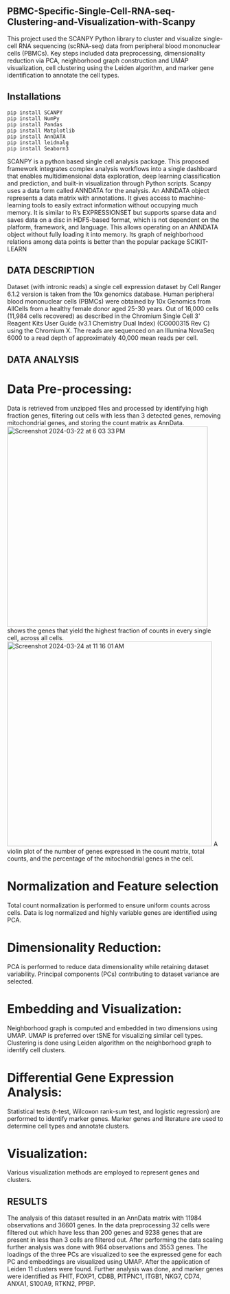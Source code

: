 ## PBMC-Specific-Single-Cell-RNA-seq-Clustering-and-Visualization-with-Scanpy

This project used the SCANPY Python library to cluster and visualize single-cell RNA sequencing (scRNA-seq) data from peripheral blood mononuclear cells (PBMCs). Key steps included data preprocessing, dimensionality reduction via PCA, neighborhood graph construction and UMAP visualization, cell clustering using the Leiden algorithm, and marker gene identification to annotate the cell types.
##  Installations
```
pip install SCANPY
pip install NumPy
pip install Pandas
pip install Matplotlib
pip install AnnDATA
pip install leidnalg
pip install Seaborn3

```
SCANPY is a python based single cell analysis package. This proposed framework integrates complex analysis workflows into a single dashboard that enables multidimensional data exploration, deep learning classification and prediction, and built-in visualization through Python scripts.
Scanpy uses a data form called ANNDATA for the analysis. An ANNDATA object represents a data matrix with annotations. It gives access to machine-learning tools to easily extract information without occupying much memory. It is similar to R’s EXPRESSIONSET but supports sparse data and saves data on a disc in HDF5-based format, which is not dependent on the platform, framework, and language. This allows operating on an ANNDATA object without fully loading it into memory. Its graph of neighborhood relations among data points is better than the popular package SCIKIT-LEARN
##  DATA DESCRIPTION 
Dataset (with intronic reads) a single cell expression dataset by Cell Ranger 6.1.2 version is taken from the 10x genomics database. Human peripheral blood mononuclear cells (PBMCs) were obtained by 10x Genomics from AllCells from a healthy female donor aged 25-30 years.
Out of 16,000 cells (11,984 cells recovered) as described in the Chromium Single Cell 3' Reagent Kits User Guide (v3.1 Chemistry Dual Index) (CG000315 Rev C) using the Chromium X. The reads are sequenced on an Illumina NovaSeq 6000 to a read depth of approximately 40,000 mean reads per cell.
## DATA ANALYSIS
# Data Pre-processing:
Data is retrieved from unzipped files and processed by identifying high fraction genes, filtering out cells with less than 3 detected genes, removing mitochondrial genes, and storing the count matrix as AnnData.
<img width="467" alt="Screenshot 2024-03-22 at 6 03 33 PM" src="https://github.com/Anube9/PBMC-Specific-Single-Cell-RNA-seq-Clustering-and-Visualization-with-Scanpy/assets/112353734/d51a7b62-eeed-47ec-a41d-aea725b00ce0">
shows the genes that yield the highest fraction of counts in every single cell, across all cells.
<img width="477" alt="Screenshot 2024-03-24 at 11 16 01 AM" src="https://github.com/Anube9/PBMC-Specific-Single-Cell-RNA-seq-Clustering-and-Visualization-with-Scanpy/assets/112353734/d8793038-1f5e-438d-94f0-1673a8e8cc11">
A violin plot of the number of genes expressed in the count matrix, total counts, and the percentage of the mitochondrial genes in the cell.
# Normalization and Feature selection
Total count normalization is performed to ensure uniform counts across cells.
Data is log normalized and highly variable genes are identified using PCA.
# Dimensionality Reduction:
PCA is performed to reduce data dimensionality while retaining dataset variability.
Principal components (PCs) contributing to dataset variance are selected.
# Embedding and Visualization:
Neighborhood graph is computed and embedded in two dimensions using UMAP.
UMAP is preferred over tSNE for visualizing similar cell types.
Clustering is done using Leiden algorithm on the neighborhood graph to identify cell clusters.
# Differential Gene Expression Analysis:
Statistical tests (t-test, Wilcoxon rank-sum test, and logistic regression) are performed to identify marker genes.
Marker genes and literature are used to determine cell types and annotate clusters.
# Visualization:
Various visualization methods are employed to represent genes and clusters.

## RESULTS
The analysis of this dataset resulted in an AnnData matrix with 11984 observations and 36601 genes. In the data preprocessing 32 cells were filtered out which have less than 200 genes and 9238 genes that are present in less than 3 cells are filtered out. After performing the data scaling further analysis was done with 964 observations and 3553 genes. The loadings of the three PCs are visualized to see the expressed gene for each PC and embeddings are visualized using UMAP. After the application of Leiden 11 clusters were found. Further analysis was done, and marker genes were identified as FHIT, FOXP1, CD8B, PITPNC1, ITGB1, NKG7, CD74, ANXA1, S100A9, RTKN2, PPBP.

